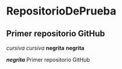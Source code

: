 # RepositorioDePrueba
## Primer repositorio GitHub
*cursiva* _cursiva_
**negrita** __negrita__

_**negrita**_
Primer repositorio GitHub
